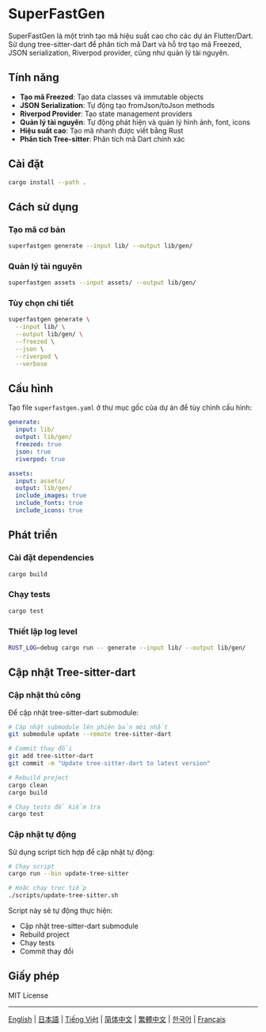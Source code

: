 # SuperFastGen

SuperFastGen là một trình tạo mã hiệu suất cao cho các dự án Flutter/Dart. Sử dụng tree-sitter-dart để phân tích mã Dart và hỗ trợ tạo mã Freezed, JSON serialization, Riverpod provider, cũng như quản lý tài nguyên.

## Tính năng

- **Tạo mã Freezed**: Tạo data classes và immutable objects
- **JSON Serialization**: Tự động tạo fromJson/toJson methods
- **Riverpod Provider**: Tạo state management providers
- **Quản lý tài nguyên**: Tự động phát hiện và quản lý hình ảnh, font, icons
- **Hiệu suất cao**: Tạo mã nhanh được viết bằng Rust
- **Phân tích Tree-sitter**: Phân tích mã Dart chính xác

## Cài đặt

```bash
cargo install --path .
```

## Cách sử dụng

### Tạo mã cơ bản

```bash
superfastgen generate --input lib/ --output lib/gen/
```

### Quản lý tài nguyên

```bash
superfastgen assets --input assets/ --output lib/gen/
```

### Tùy chọn chi tiết

```bash
superfastgen generate \
  --input lib/ \
  --output lib/gen/ \
  --freezed \
  --json \
  --riverpod \
  --verbose
```

## Cấu hình

Tạo file `superfastgen.yaml` ở thư mục gốc của dự án để tùy chỉnh cấu hình:

```yaml
generate:
  input: lib/
  output: lib/gen/
  freezed: true
  json: true
  riverpod: true

assets:
  input: assets/
  output: lib/gen/
  include_images: true
  include_fonts: true
  include_icons: true
```

## Phát triển

### Cài đặt dependencies

```bash
cargo build
```

### Chạy tests

```bash
cargo test
```

### Thiết lập log level

```bash
RUST_LOG=debug cargo run -- generate --input lib/ --output lib/gen/
```

## Cập nhật Tree-sitter-dart

### Cập nhật thủ công

Để cập nhật tree-sitter-dart submodule:

```bash
# Cập nhật submodule lên phiên bản mới nhất
git submodule update --remote tree-sitter-dart

# Commit thay đổi
git add tree-sitter-dart
git commit -m "Update tree-sitter-dart to latest version"

# Rebuild project
cargo clean
cargo build

# Chạy tests để kiểm tra
cargo test
```

### Cập nhật tự động

Sử dụng script tích hợp để cập nhật tự động:

```bash
# Chạy script
cargo run --bin update-tree-sitter

# Hoặc chạy trực tiếp
./scripts/update-tree-sitter.sh
```

Script này sẽ tự động thực hiện:

- Cập nhật tree-sitter-dart submodule
- Rebuild project
- Chạy tests
- Commit thay đổi

## Giấy phép

MIT License

---

[English](README.md) | [日本語](README_ja.md) | [Tiếng Việt](README_vi.md) | [简体中文](README_zh_cn.md) | [繁體中文](README_zh_tw.md) | [한국어](README_ko.md) | [Français](README_fr.md)
